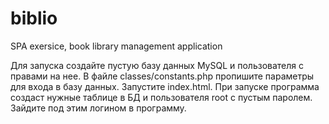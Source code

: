 # biblio
SPA exersice, book library management application

Для запуска создайте пустую базу данных MySQL и пользователя с правами на нее.
В файле classes/constants.php пропишите параметры для входа в базу данных.
Запустите index.html. При запуске программа создаст нужные таблице в БД
и пользователя root с пустым паролем. Зайдите под этим логином в программу.
